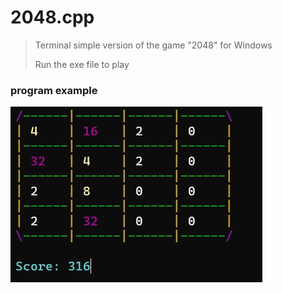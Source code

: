 # 2048.cpp
>Terminal simple version of the game "2048" for Windows
>
>Run the exe file to play

<h3>program example</h3>
<img src="/images/gameplay.jpg">
